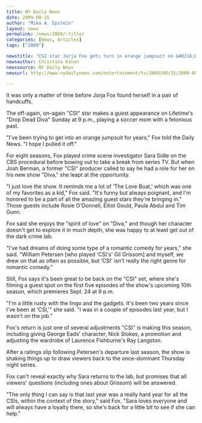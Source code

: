 ```yaml
---
title: NY Daily News
date: 2009-08-15
author: "Mika A. Epstein"
layout: news
permalink: /news/2009/:title/
categories: [News, Articles]
tags: ["2009"]

newstitle: "CSI star Jorja Fox gets turn in orange jumpsuit on &#8216;Drop Dead Diva'  "
newsauthor: Christina Kinon
newssource: NY Daily News
newsurl: http://www.nydailynews.com/entertainment/tv/2009/08/15/2009-08-15_jorja_fox_gets_turn_in_orange_jumpsuit_as_felonious_on_diva.html

---
```


It was only a matter of time before Jorja Fox found herself in a pair of handcuffs.

The off-again, on-again "CSI" star makes a guest appearance on Lifetime's "Drop Dead Diva" Sunday at 9 p.m., playing a soccer mom with a felonious past.

"I've been trying to get into an orange jumpsuit for years," Fox told the Daily News. "I hope I pulled it off."

For eight seasons, Fox played crime scene investigator Sara Sidle on the CBS procedural before bowing out to take a break from series TV. But when Josh Berman, a former "CSI" producer called to say he had a role for her on his new show "Diva," she leapt at the opportunity.

"I just love the show. It reminds me a lot of &#8216;The Love Boat,' which was one of my favorites as a kid," Fox said. "It's funny but always poignant, and I'm honored to be a part of all the amazing guest stars they're bringing in." Those guests include Rosie O'Donnell, Elliot Gould, Paula Abdul and Tim Gunn.

Fox said she enjoys the "spirit of love" on "Diva," and though her character doesn't get to explore it in much depth, she was happy to at least get out of the dark crime lab.

"I've had dreams of doing some type of a romantic comedy for years," she said. "William Petersen [who played &#8216;CSI's' Gil Grissom] and myself, we drew on that as often as possible, but &#8216;CSI' isn't really the right genre for romantic comedy."

Still, Fox says it's been great to be back on the "CSI" set, where she's filming a guest spot on the first five episodes of the show's upcoming 10th season, which premieres Sept. 24 at 9 p.m.

"I'm a little rusty with the lingo and the gadgets. It's been two years since I've been at &#8216;CSI,'" she said. "I was in a couple of episodes last year, but I wasn't on the job."

Fox's return is just one of several adjustments "CSI" is making this season, including giving George Eads' character, Nick Stokes, a promotion and adjusting the wardrobe of Laurence Fishburne's Ray Langston.

After a ratings slip following Petersen's departure last season, the show is shaking things up to draw viewers back to the once-dominant Thursday night series.

Fox can't reveal exactly why Sara returns to the lab, but promises that all viewers' questions (including ones about Grissom) will be answered.

"The only thing I can say is that last year was a really hard year for all the CSIs, within the context of the story," said Fox. "Sara loves everyone and will always have a loyalty there, so she's back for a little bit to see if she can help."
